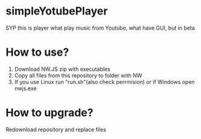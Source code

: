 # simpleYotubePlayer
SYP this is player what play music from Youtube, what have GUI, but in beta
# How to use?
1. Download NW.JS zip with executables
2. Copy all files from this repository to folder with NW
3. If you use Linux run "run.sh"(also check perrmision) or if Windows open nwjs.exe
# How to upgrade?
Redownload repository and replace files
